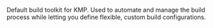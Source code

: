 Default build toolkit for KMP. Used to automate and manage the build process while letting you define flexible, custom build configurations.